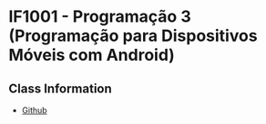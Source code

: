 # IF1001 - Programação 3 (Programação para Dispositivos Móveis com Android)

## Class Information

* [Github](https://github.com/if1001/if1001.github.io) 
